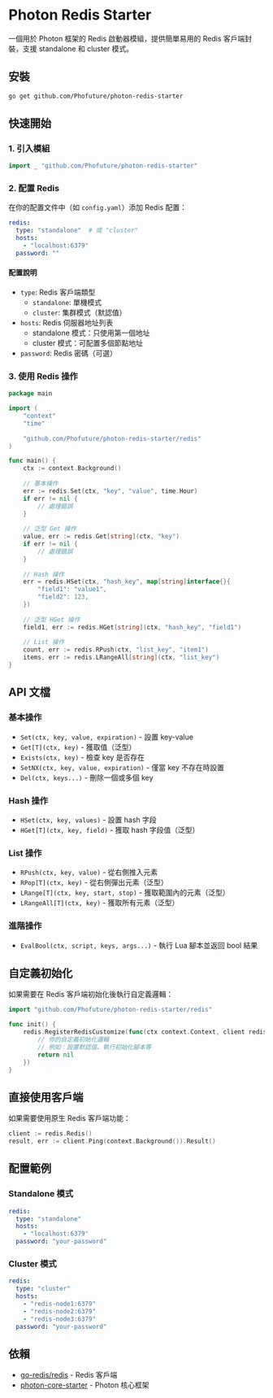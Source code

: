 # Photon Redis Starter

一個用於 Photon 框架的 Redis 啟動器模組，提供簡單易用的 Redis 客戶端封裝，支援 standalone 和 cluster 模式。

## 安裝

```bash
go get github.com/Phofuture/photon-redis-starter
```

## 快速開始

### 1. 引入模組

```go
import _ "github.com/Phofuture/photon-redis-starter"
```

### 2. 配置 Redis

在你的配置文件中（如 `config.yaml`）添加 Redis 配置：

```yaml
redis:
  type: "standalone"  # 或 "cluster"
  hosts:
    - "localhost:6379"
  password: ""
```

#### 配置說明

- `type`: Redis 客戶端類型
  - `standalone`: 單機模式
  - `cluster`: 集群模式（默認值）
- `hosts`: Redis 伺服器地址列表
  - standalone 模式：只使用第一個地址
  - cluster 模式：可配置多個節點地址
- `password`: Redis 密碼（可選）

### 3. 使用 Redis 操作

```go
package main

import (
    "context"
    "time"
    
    "github.com/Phofuture/photon-redis-starter/redis"
)

func main() {
    ctx := context.Background()
    
    // 基本操作
    err := redis.Set(ctx, "key", "value", time.Hour)
    if err != nil {
        // 處理錯誤
    }
    
    // 泛型 Get 操作
    value, err := redis.Get[string](ctx, "key")
    if err != nil {
        // 處理錯誤
    }
    
    // Hash 操作
    err = redis.HSet(ctx, "hash_key", map[string]interface{}{
        "field1": "value1",
        "field2": 123,
    })
    
    // 泛型 HGet 操作
    field1, err := redis.HGet[string](ctx, "hash_key", "field1")
    
    // List 操作
    count, err := redis.RPush(ctx, "list_key", "item1")
    items, err := redis.LRangeAll[string](ctx, "list_key")
}
```

## API 文檔

### 基本操作

- `Set(ctx, key, value, expiration)` - 設置 key-value
- `Get[T](ctx, key)` - 獲取值（泛型）
- `Exists(ctx, key)` - 檢查 key 是否存在
- `SetNX(ctx, key, value, expiration)` - 僅當 key 不存在時設置
- `Del(ctx, keys...)` - 刪除一個或多個 key

### Hash 操作

- `HSet(ctx, key, values)` - 設置 hash 字段
- `HGet[T](ctx, key, field)` - 獲取 hash 字段值（泛型）

### List 操作

- `RPush(ctx, key, value)` - 從右側推入元素
- `RPop[T](ctx, key)` - 從右側彈出元素（泛型）
- `LRange[T](ctx, key, start, stop)` - 獲取範圍內的元素（泛型）
- `LRangeAll[T](ctx, key)` - 獲取所有元素（泛型）

### 進階操作

- `EvalBool(ctx, script, keys, args...)` - 執行 Lua 腳本並返回 bool 結果

## 自定義初始化

如果需要在 Redis 客戶端初始化後執行自定義邏輯：

```go
import "github.com/Phofuture/photon-redis-starter/redis"

func init() {
    redis.RegisterRedisCustomize(func(ctx context.Context, client redis.RedisClient) error {
        // 你的自定義初始化邏輯
        // 例如：設置默認值、執行初始化腳本等
        return nil
    })
}
```

## 直接使用客戶端

如果需要使用原生 Redis 客戶端功能：

```go
client := redis.Redis()
result, err := client.Ping(context.Background()).Result()
```

## 配置範例

### Standalone 模式
```yaml
redis:
  type: "standalone"
  hosts:
    - "localhost:6379"
  password: "your-password"
```

### Cluster 模式
```yaml
redis:
  type: "cluster"
  hosts:
    - "redis-node1:6379"
    - "redis-node2:6379"
    - "redis-node3:6379"
  password: "your-password"
```

## 依賴

- [go-redis/redis](https://github.com/redis/go-redis) - Redis 客戶端
- [photon-core-starter](https://github.com/Phofuture/photon-core-starter) - Photon 核心框架

